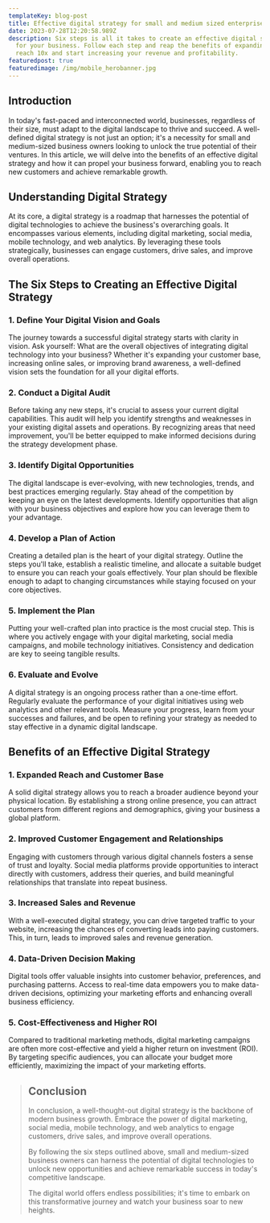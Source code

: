 ```yaml
---
templateKey: blog-post
title: Effective digital strategy for small and medium sized enterprises
date: 2023-07-28T12:20:58.989Z
description: Six steps is all it takes to create an effective digital strategy
  for your business. Follow each step and reap the benefits of expanding your
  reach 10x and start increasing your revenue and profitability.
featuredpost: true
featuredimage: /img/mobile_herobanner.jpg
---
```

<!--StartFragment-->

## Introduction

In today's fast-paced and interconnected world, businesses, regardless of their size, must adapt to the digital landscape to thrive and succeed. A well-defined digital strategy is not just an option; it's a necessity for small and medium-sized business owners looking to unlock the true potential of their ventures. In this article, we will delve into the benefits of an effective digital strategy and how it can propel your business forward, enabling you to reach new customers and achieve remarkable growth.

## **Understanding Digital Strategy**

At its core, a digital strategy is a roadmap that harnesses the potential of digital technologies to achieve the business's overarching goals. It encompasses various elements, including digital marketing, social media, mobile technology, and web analytics. By leveraging these tools strategically, businesses can engage customers, drive sales, and improve overall operations.

## **The Six Steps to Creating an Effective Digital Strategy**

### **1. Define Your Digital Vision and Goals**

The journey towards a successful digital strategy starts with clarity in vision. Ask yourself: What are the overall objectives of integrating digital technology into your business? Whether it's expanding your customer base, increasing online sales, or improving brand awareness, a well-defined vision sets the foundation for all your digital efforts.

### **2. Conduct a Digital Audit**

Before taking any new steps, it's crucial to assess your current digital capabilities. This audit will help you identify strengths and weaknesses in your existing digital assets and operations. By recognizing areas that need improvement, you'll be better equipped to make informed decisions during the strategy development phase.

### **3. Identify Digital Opportunities**

The digital landscape is ever-evolving, with new technologies, trends, and best practices emerging regularly. Stay ahead of the competition by keeping an eye on the latest developments. Identify opportunities that align with your business objectives and explore how you can leverage them to your advantage.

### **4. Develop a Plan of Action**

Creating a detailed plan is the heart of your digital strategy. Outline the steps you'll take, establish a realistic timeline, and allocate a suitable budget to ensure you can reach your goals effectively. Your plan should be flexible enough to adapt to changing circumstances while staying focused on your core objectives.

### **5. Implement the Plan**

Putting your well-crafted plan into practice is the most crucial step. This is where you actively engage with your digital marketing, social media campaigns, and mobile technology initiatives. Consistency and dedication are key to seeing tangible results.

### **6. Evaluate and Evolve**

A digital strategy is an ongoing process rather than a one-time effort. Regularly evaluate the performance of your digital initiatives using web analytics and other relevant tools. Measure your progress, learn from your successes and failures, and be open to refining your strategy as needed to stay effective in a dynamic digital landscape.

## **Benefits of an Effective Digital Strategy**

### **1. Expanded Reach and Customer Base**

A solid digital strategy allows you to reach a broader audience beyond your physical location. By establishing a strong online presence, you can attract customers from different regions and demographics, giving your business a global platform.

### **2. Improved Customer Engagement and Relationships**

Engaging with customers through various digital channels fosters a sense of trust and loyalty. Social media platforms provide opportunities to interact directly with customers, address their queries, and build meaningful relationships that translate into repeat business.

### **3. Increased Sales and Revenue** 

With a well-executed digital strategy, you can drive targeted traffic to your website, increasing the chances of converting leads into paying customers. This, in turn, leads to improved sales and revenue generation.

### **4. Data-Driven Decision Making**

Digital tools offer valuable insights into customer behavior, preferences, and purchasing patterns. Access to real-time data empowers you to make data-driven decisions, optimizing your marketing efforts and enhancing overall business efficiency.

### **5. Cost-Effectiveness and Higher ROI**

Compared to traditional marketing methods, digital marketing campaigns are often more cost-effective and yield a higher return on investment (ROI). By targeting specific audiences, you can allocate your budget more efficiently, maximizing the impact of your marketing efforts.

> ## Conclusion
>
> In conclusion, a well-thought-out digital strategy is the backbone of modern business growth. Embrace the power of digital marketing, social media, mobile technology, and web analytics to engage customers, drive sales, and improve overall operations. 
>
> By following the six steps outlined above, small and medium-sized business owners can harness the potential of digital technologies to unlock new opportunities and achieve remarkable success in today's competitive landscape. 
>
> The digital world offers endless possibilities; it's time to embark on this transformative journey and watch your business soar to new heights.

<!--EndFragment-->